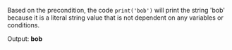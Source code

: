 Based on the precondition, the code `print('bob')` will print the string 'bob' because it is a literal string value that is not dependent on any variables or conditions.

Output: **bob**